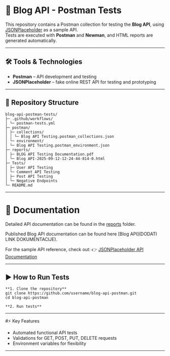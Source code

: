# 📝 Blog API - Postman Tests

This repository contains a Postman collection for testing the **Blog API**, using 
[JSONPlaceholder](https://jsonplaceholder.typicode.com/) as a sample API.  
Tests are executed with **Postman** and **Newman**, and HTML reports are generated automatically.

---

## 🛠 Tools & Technologies
- **Postman** – API development and testing  
- **JSONPlaceholder** – fake online REST API for testing and prototyping  

---
## 📂 Repository Structure
```
blog-api-postman-tests/
├─ .github/workflows/
│ └─ postman-tests.yml
├─ postman/
│ ├─ collections/
│ │ └─ Blog API Testing.postman_collections.json
│ └─ environment/
│ └─ Blog API Testing.postman_environment.json
├─ reports/
│ ├─ BLOG API Testing Documentation.pdf
│ └─ Blog API-2025-09-12-12-24-44-814-0.html
├─ Tests/
│ ├─ User API Testing
│ └─ Comment API Testing
│ ├─ Post API Testing
│ └─ Negative Endpoints
└─ README.md
```

---

# 📑 Documentation

Detailed API documentation can be found in the [reports](https://github.com/nejlaBelagosi/Blog-API-Testing/tree/main/reports) folder.

Published Blog API documentation can be found here [Blog API](DODATI LINK DOKUMENTACIJE).

For the sample API reference, check out:
👉 [JSONPlaceholder API Documentation](https://jsonplaceholder.typicode.com/guide)

---

## ▶️ How to Run Tests

```
**1. Clone the repository**
git clone https://github.com/username/blog-api-postman.git
cd blog-api-postman

**2. Run tests**

```

---

#⚡ Key Features
- Automated functional API tests
- Validations for GET, POST, PUT, DELETE requests
- Environment variables for flexibility

---

